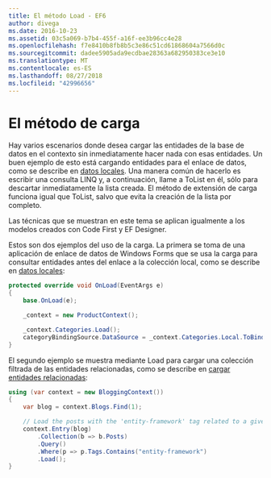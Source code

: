 ```yaml
---
title: El método Load - EF6
author: divega
ms.date: 2016-10-23
ms.assetid: 03c5a069-b7b4-455f-a16f-ee3b96cc4e28
ms.openlocfilehash: f7e8410b8fb8b5c3e86c51cd61868604a7566d0c
ms.sourcegitcommit: dadee5905ada9ecdbae28363a682950383ce3e10
ms.translationtype: MT
ms.contentlocale: es-ES
ms.lasthandoff: 08/27/2018
ms.locfileid: "42996656"
---
```

# <a name="the-load-method"></a>El método de carga
Hay varios escenarios donde desea cargar las entidades de la base de datos en el contexto sin inmediatamente hacer nada con esas entidades. Un buen ejemplo de esto está cargando entidades para el enlace de datos, como se describe en [datos locales](~/ef6/querying/local-data.md). Una manera común de hacerlo es escribir una consulta LINQ y, a continuación, llame a ToList en él, sólo para descartar inmediatamente la lista creada. El método de extensión de carga funciona igual que ToList, salvo que evita la creación de la lista por completo.  

Las técnicas que se muestran en este tema se aplican igualmente a los modelos creados con Code First y EF Designer.  

Estos son dos ejemplos del uso de la carga. La primera se toma de una aplicación de enlace de datos de Windows Forms que se usa la carga para consultar entidades antes del enlace a la colección local, como se describe en [datos locales](~/ef6/querying/local-data.md):  

``` csharp
protected override void OnLoad(EventArgs e)
{
    base.OnLoad(e);

    _context = new ProductContext();

    _context.Categories.Load();
    categoryBindingSource.DataSource = _context.Categories.Local.ToBindingList();
}
```  

El segundo ejemplo se muestra mediante Load para cargar una colección filtrada de las entidades relacionadas, como se describe en [cargar entidades relacionadas](~/ef6/querying/related-data.md):  

``` csharp
using (var context = new BloggingContext())
{
    var blog = context.Blogs.Find(1);

    // Load the posts with the 'entity-framework' tag related to a given blog
    context.Entry(blog)
        .Collection(b => b.Posts)
        .Query()
        .Where(p => p.Tags.Contains("entity-framework")
        .Load();
}
```  
